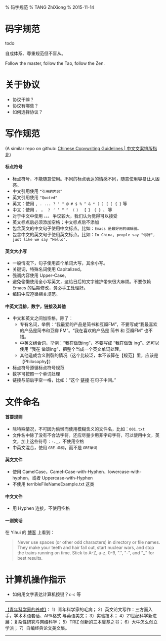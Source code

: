 % 码字规范
% TANG ZhiXiong
% 2015-11-14

码字规范
========

todo

自成体系、尊重规范但不盲从。

Follow the master, follow the Tao, follow the Zen.


关于协议
========

* 协议干嘛？
* 协议有哪些？
* 如何选择协议？


写作规范
========

(A similar repo on github: [Chinese Copywriting Guidelines | 中文文案排版指北][chinese-copywriting-guidelines])


[chinese-copywriting-guidelines]: https://github.com/sparanoid/chinese-copywriting-guidelines



#### 标点符号

* 标点符号，不能随意使用。不同的标点表达的情感不同，随意使用容易让人困惑。
* 中文引用使用 `“引用的内容”`
* 英文引用使用 `"Quoted"`
* 英文：使用 `, . ... ? ' " @ # $ % ^ & * ( ) [ ] { }` 等
* 中文：使用 `， 。 ？ ‘ ’ “ ” （ ） 【 】 { } 、` 等
* 对于中文中使用 `。。。` 争议较大，我们认为觉得可以接受
* 英文标点后必须添加空格；中文标点后不添加
* 包含英文的中文句子使用中文标点。比如：`Emacs 是最好用的编辑器。`
* 包含中文的英文句子使用英文标点。比如：`In China, people say "你好", just like we say "Hello".`


#### 英文大小写

* 一般情况下，句子使用首个单词大写，其余小写。
* 关键词，特殊名词使用 Capitalized。
* 强调内容使用 Upper-Case。
* 避免偷懒使用全小写英文，这给日后的文字维护带来很大麻烦。不要依赖 Emacs 的后期修改，务必手工处理好。
* 编码中应遵循相关规范。


#### 中英文混排，数字，链接及其他

* 中文和英文之间加空格，除了：
    * 专有名词，举例：“我最爱的产品是简书和豆瓣FM”，不要写成“我最喜欢的产品是简书和豆瓣 FM”。“我在喜欢的产品是 简书 和 豆瓣FM” 也不错。
	* 中英文组合词，举例：“我在做饭ing”，不要写成 “我在做饭 ing”。还可以使用 “我在 做饭ing”，把整个当成一个英文单词处理。
	* 其他造成含义割裂的情况（这个比较泛，本不该算在【规范】里，应该是【Philosophy】）
* 标点符号遵循标点符号规范
* 数字可按照一个单词处理
* 链接与前后字空一格，比如：“这个 [链接][link-to] 在句子中间。”


[link-to]: http://jianshu.io

文件命名
========





#### 首要规则

* 除特殊情况，不可因为偷懒而使用模糊含义的文件名，比如：`001.txt`
* 文件名中除了没有不合法字符，还应尽量少用非字母字符，可以使用中文，英文，加上这些符号：`-._`，不使用空格
* 中英文混合，使用 `GRE-单词`，而不是 `GRE单词`




#### 英文文件

* 使用 CamelCase，Camel-Case-with-Hyphen，lowercase-with-hyphen，或者 Uppercase-with-Hyphen
* 不使用 terribleFileNameExample.txt 这类




#### 中文文件

* 用 Hyphen 连接，不使用空格



#### 一则笑话

在 Yihui 的 [博客][path-joke] 上看到：

> Never use spaces (or other odd characters) in directory or file names. 
> They make your teeth and hair fall out, start nuclear wars, and stop the trains running on time.
> Stick to A-Z, a-z, 0-9, ".", "-", and "_" for best results.


[path-joke]: http://yihui.name/cn/2011/06/spaces-in-latex-path-names/


计算机操作指示
==============


* 如何用文字表达计算机按键？`c-c` 等


---

[【青年科学家的养成】][yangzhipin-weibo-youth-scientist]：
1）青年科学家的毛病；
2）英文论文写作：三方面入手，学术术语套话、APA格式 与英语美文；
3）实验技术；
4）21世纪科学新进展：复杂性研究与网络科学；
5）TRIZ 创新的三本奠基之书；
6）大牛怎么创立学派；
7）自编经典论文美文集。

[yangzhipin-weibo-youth-scientist]: http://weibo.com/2074315842/BdpGxo2AU



---


